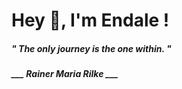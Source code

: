 <h1 title="head"> Hey 👋, I'm Endale !</h1>

**<h5><i>" The only journey is the one within. "</i></h5>**

*<b>___ Rainer Maria Rilke ___</b>*
